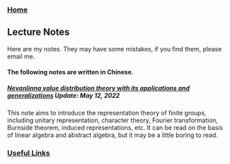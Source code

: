 ### [Home](https://artinkevin.github.io/homepage/)
## Lecture Notes
Here are my notes. They may have some mistakes, if you find them, please email me.

#### The following notes are written in Chinese.
##### **[Nevanlinna value distribution theory with its applications and generalizations]()** _Update: May 12, 2022_
This note aims to introduce the representation theory of finite groups, including unitary representation, character theory, Fourier transformation, Burnside theorem, induced representations, etc. It can be read on the basis of linear algebra and abstract algebra, but it may be a little boring to read.

### [Useful Links]( https://artinkevin.github.io/Links/)

